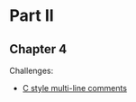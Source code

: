 # Part II

## Chapter 4

Challenges:
- [C style multi-line comments](https://github.com/irevoire/crafting_interpreters/tree/multi-line-comments)
